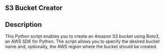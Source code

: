 ## S3 Bucket Creator

## Description
This Python script enables you to create an Amazon S3 bucket using Boto3,
an AWS SDK for Python. The script allows you to specify the desired bucket name and, optionally, 
the AWS region where the bucket should be created.

